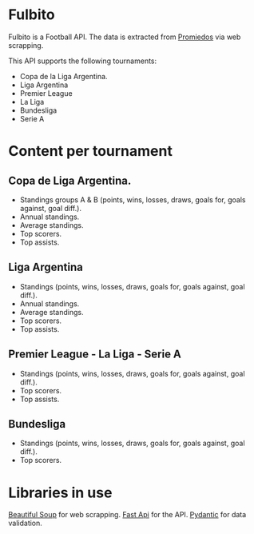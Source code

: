 # Fulbito

Fulbito is a Football API. The data is extracted from [Promiedos](https://promiedos.com.ar) via web scrapping.

This API supports the following tournaments:
- Copa de la Liga Argentina.
- Liga Argentina
- Premier League
- La Liga
- Bundesliga
- Serie A

# Content per tournament
## Copa de Liga Argentina.
- Standings groups A & B (points, wins, losses, draws, goals for, goals against, goal diff.).
- Annual standings.
- Average standings.
- Top scorers.
- Top assists.

## Liga Argentina
- Standings (points, wins, losses, draws, goals for, goals against, goal diff.).
- Annual standings.
- Average standings.
- Top scorers.
- Top assists.

## Premier League - La Liga - Serie A 
- Standings (points, wins, losses, draws, goals for, goals against, goal diff.).
- Top scorers.
- Top assists.

## Bundesliga
- Standings (points, wins, losses, draws, goals for, goals against, goal diff.).
- Top scorers.

# Libraries in use
[Beautiful Soup](https://www.crummy.com/software/BeautifulSoup/) for web scrapping.
[Fast Api](https://fastapi.tiangolo.com/) for the API.
[Pydantic](https://pydantic.dev/) for data validation.

